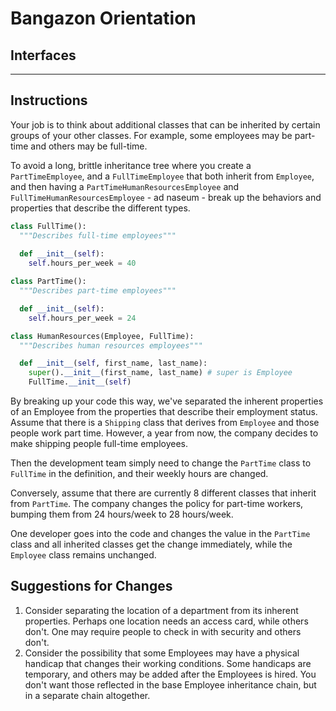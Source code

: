 # Bangazon Orientation

## Interfaces

---

## Instructions

Your job is to think about additional classes that can be inherited by certain groups of your other classes. For example, some employees may be part-time and others may be full-time. 

To avoid a long, brittle inheritance tree where you create a `PartTimeEmployee`, and a `FullTimeEmployee` that both inherit from `Employee`, and then having a `PartTimeHumanResourcesEmployee` and `FullTimeHumanResourcesEmployee` - ad naseum - break up the behaviors and properties that describe the different types.

```python
class FullTime():
  """Describes full-time employees"""
  
  def __init__(self):
    self.hours_per_week = 40
```

```python
class PartTime():
  """Describes part-time employees"""

  def __init__(self):
    self.hours_per_week = 24
```

```python
class HumanResources(Employee, FullTime):
  """Describes human resources employees"""

  def __init__(self, first_name, last_name):
    super().__init__(first_name, last_name) # super is Employee
    FullTime.__init__(self)
```

By breaking up your code this way, we've separated the inherent properties of an Employee from the properties that describe their employment status. Assume that there is a `Shipping` class that derives from `Employee` and those people work part time. However, a year from now, the company decides to make shipping people full-time employees.

Then the development team simply need to change the `PartTime` class to `FullTime` in the definition, and their weekly hours are changed.

Conversely, assume that there are currently 8 different classes that inherit from `PartTime`. The company changes the policy for part-time workers, bumping them from 24 hours/week to 28 hours/week.

One developer goes into the code and changes the value in the `PartTime` class and all inherited classes get the change immediately, while the `Employee` class remains unchanged.

## Suggestions for Changes

1. Consider separating the location of a department from its inherent properties. Perhaps one location needs an access card, while others don't. One may require people to check in with security and others don't.
1. Consider the possibility that some Employees may have a physical handicap that changes their working conditions. Some handicaps are temporary, and others may be added after the Employees is hired. You don't want those reflected in the base Employee inheritance chain, but in a separate chain altogether.
